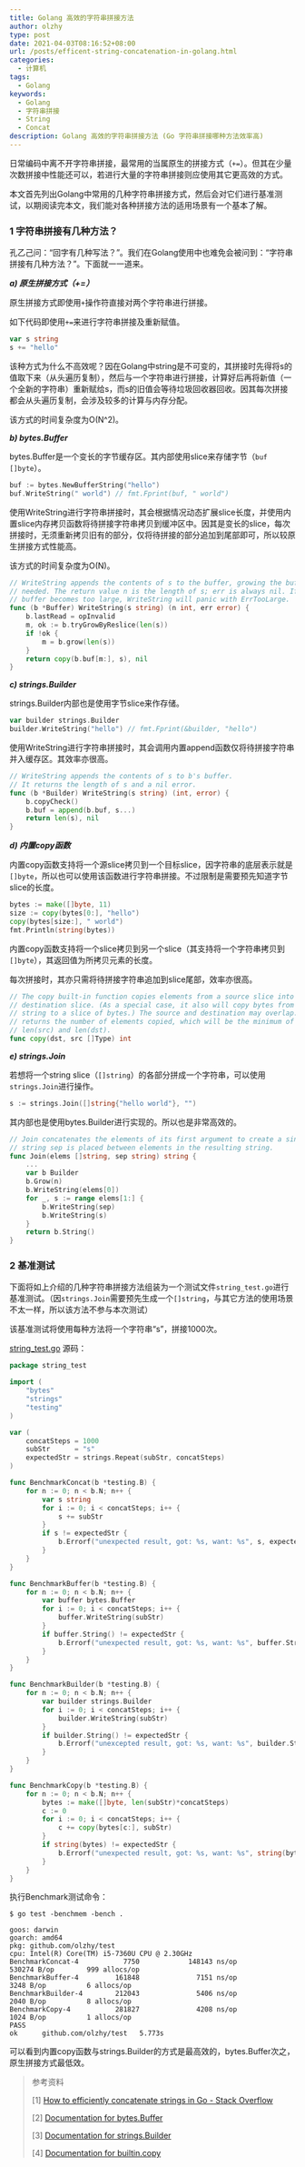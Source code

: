 ```yaml
---
title: Golang 高效的字符串拼接方法
author: olzhy
type: post
date: 2021-04-03T08:16:52+08:00
url: /posts/efficent-string-concatenation-in-golang.html
categories:
  - 计算机
tags:
  - Golang
keywords:
  - Golang
  - 字符串拼接
  - String
  - Concat
description: Golang 高效的字符串拼接方法 (Go 字符串拼接哪种方法效率高)
---
```

日常编码中离不开字符串拼接，最常用的当属原生的拼接方式（`+=`）。但其在少量次数拼接中性能还可以，若进行大量的字符串拼接则应使用其它更高效的方式。

本文首先列出Golang中常用的几种字符串拼接方式，然后会对它们进行基准测试，以期阅读完本文，我们能对各种拼接方法的适用场景有一个基本了解。

### 1 字符串拼接有几种方法？

孔乙己问：“回字有几种写法？”。我们在Golang使用中也难免会被问到：“字符串拼接有几种方法？”。下面就一一道来。

***a) 原生拼接方式（+=）***

原生拼接方式即使用`+`操作符直接对两个字符串进行拼接。

如下代码即使用`+=`来进行字符串拼接及重新赋值。

```go
var s string
s += "hello"
```

该种方式为什么不高效呢？因在Golang中string是不可变的，其拼接时先得将s的值取下来（从头遍历复制），然后与一个字符串进行拼接，计算好后再将新值（一个全新的字符串）重新赋给s，而s的旧值会等待垃圾回收器回收。因其每次拼接都会从头遍历复制，会涉及较多的计算与内存分配。

该方式的时间复杂度为O(N^2)。

***b) bytes.Buffer***

bytes.Buffer是一个变长的字节缓存区。其内部使用slice来存储字节（`buf []byte`）。

```go
buf := bytes.NewBufferString("hello")
buf.WriteString(" world") // fmt.Fprint(buf, " world")
```

使用WriteString进行字符串拼接时，其会根据情况动态扩展slice长度，并使用内置slice内存拷贝函数将待拼接字符串拷贝到缓冲区中。因其是变长的slice，每次拼接时，无须重新拷贝旧有的部分，仅将待拼接的部分追加到尾部即可，所以较原生拼接方式性能高。

该方式的时间复杂度为O(N)。

```go
// WriteString appends the contents of s to the buffer, growing the buffer as
// needed. The return value n is the length of s; err is always nil. If the
// buffer becomes too large, WriteString will panic with ErrTooLarge.
func (b *Buffer) WriteString(s string) (n int, err error) {
	b.lastRead = opInvalid
	m, ok := b.tryGrowByReslice(len(s))
	if !ok {
		m = b.grow(len(s))
	}
	return copy(b.buf[m:], s), nil
}
```

***c) strings.Builder***

strings.Builder内部也是使用字节slice来作存储。

```go
var builder strings.Builder
builder.WriteString("hello") // fmt.Fprint(&builder, "hello")
```

使用WriteString进行字符串拼接时，其会调用内置append函数仅将待拼接字符串并入缓存区。其效率亦很高。

```go
// WriteString appends the contents of s to b's buffer.
// It returns the length of s and a nil error.
func (b *Builder) WriteString(s string) (int, error) {
	b.copyCheck()
	b.buf = append(b.buf, s...)
	return len(s), nil
}
```

***d) 内置copy函数***

内置copy函数支持将一个源slice拷贝到一个目标slice，因字符串的底层表示就是`[]byte`，所以也可以使用该函数进行字符串拼接。不过限制是需要预先知道字节slice的长度。

```go
bytes := make([]byte, 11)
size := copy(bytes[0:], "hello")
copy(bytes[size:], " world")
fmt.Println(string(bytes))
```

内置copy函数支持将一个slice拷贝到另一个slice（其支持将一个字符串拷贝到`[]byte`），其返回值为所拷贝元素的长度。

每次拼接时，其亦只需将待拼接字符串追加到slice尾部，效率亦很高。

```go
// The copy built-in function copies elements from a source slice into a
// destination slice. (As a special case, it also will copy bytes from a
// string to a slice of bytes.) The source and destination may overlap. Copy
// returns the number of elements copied, which will be the minimum of
// len(src) and len(dst).
func copy(dst, src []Type) int
```

***e) strings.Join***

若想将一个string slice（`[]string`）的各部分拼成一个字符串，可以使用`strings.Join`进行操作。

```go
s := strings.Join([]string{"hello world"}, "")
```

其内部也是使用bytes.Builder进行实现的。所以也是非常高效的。

```go
// Join concatenates the elements of its first argument to create a single string. The separator
// string sep is placed between elements in the resulting string.
func Join(elems []string, sep string) string {
	...
	var b Builder
	b.Grow(n)
	b.WriteString(elems[0])
	for _, s := range elems[1:] {
		b.WriteString(sep)
		b.WriteString(s)
	}
	return b.String()
}
```

### 2 基准测试

下面将如上介绍的几种字符串拼接方法组装为一个测试文件`string_test.go`进行基准测试。（因`strings.Join`需要预先生成一个`[]string`，与其它方法的使用场景不太一样，所以该方法不参与本次测试）

该基准测试将使用每种方法将一个字符串“s”，拼接1000次。

[string_test.go](https://github.com/olzhy/go-excercises/blob/master/string_concatenation/string_test.go) 源码：

```go
package string_test

import (
	"bytes"
	"strings"
	"testing"
)

var (
	concatSteps = 1000
	subStr      = "s"
	expectedStr = strings.Repeat(subStr, concatSteps)
)

func BenchmarkConcat(b *testing.B) {
	for n := 0; n < b.N; n++ {
		var s string
		for i := 0; i < concatSteps; i++ {
			s += subStr
		}
		if s != expectedStr {
			b.Errorf("unexpected result, got: %s, want: %s", s, expectedStr)
		}
	}
}

func BenchmarkBuffer(b *testing.B) {
	for n := 0; n < b.N; n++ {
		var buffer bytes.Buffer
		for i := 0; i < concatSteps; i++ {
			buffer.WriteString(subStr)
		}
		if buffer.String() != expectedStr {
			b.Errorf("unexpected result, got: %s, want: %s", buffer.String(), expectedStr)
		}
	}
}

func BenchmarkBuilder(b *testing.B) {
	for n := 0; n < b.N; n++ {
		var builder strings.Builder
		for i := 0; i < concatSteps; i++ {
			builder.WriteString(subStr)
		}
		if builder.String() != expectedStr {
			b.Errorf("unexcepted result, got: %s, want: %s", builder.String(), expectedStr)
		}
	}
}

func BenchmarkCopy(b *testing.B) {
	for n := 0; n < b.N; n++ {
		bytes := make([]byte, len(subStr)*concatSteps)
		c := 0
		for i := 0; i < concatSteps; i++ {
			c += copy(bytes[c:], subStr)
		}
		if string(bytes) != expectedStr {
			b.Errorf("unexpected result, got: %s, want: %s", string(bytes), expectedStr)
		}
	}
}
```

执行Benchmark测试命令：

```shell
$ go test -benchmem -bench .

goos: darwin
goarch: amd64
pkg: github.com/olzhy/test
cpu: Intel(R) Core(TM) i5-7360U CPU @ 2.30GHz
BenchmarkConcat-4           7750            148143 ns/op          530274 B/op        999 allocs/op
BenchmarkBuffer-4         161848              7151 ns/op            3248 B/op          6 allocs/op
BenchmarkBuilder-4        212043              5406 ns/op            2040 B/op          8 allocs/op
BenchmarkCopy-4           281827              4208 ns/op            1024 B/op          1 allocs/op
PASS
ok      github.com/olzhy/test   5.773s
```

可以看到内置copy函数与strings.Builder的方式是最高效的，bytes.Buffer次之，原生拼接方式最低效。


> 参考资料
>
> [1] [How to efficiently concatenate strings in Go - Stack Overflow](https://stackoverflow.com/questions/1760757/how-to-efficiently-concatenate-strings-in-go)
>
> [2] [Documentation for bytes.Buffer](https://pkg.go.dev/bytes#example-Buffer)
>
> [3] [Documentation for strings.Builder](https://pkg.go.dev/strings#example-Builder)
>
> [4] [Documentation for builtin.copy](https://pkg.go.dev/strings#example-Builder)